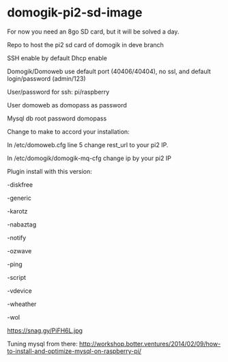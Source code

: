 # domogik-pi2-sd-image

For now you need an 8go SD card, but it will be solved a day.

Repo to host the pi2 sd card of domogik in deve branch

SSH enable by default
Dhcp enable

Domogik/Domoweb use default port (40406/40404), no ssl, and default login/password (admin/123)

User/password for ssh:
pi/raspberry

User domoweb as domopass as password

Mysql db root password domopass

Change to make to accord your installation:

In /etc/domoweb.cfg line 5 change rest_url to your pi2 IP.

In /etc/domogik/domogik-mq-cfg change ip by your pi2 IP


Plugin install with this version:

-diskfree

-generic

-karotz

-nabaztag

-notify

-ozwave

-ping

-script

-vdevice

-wheather

-wol

https://snag.gy/PiFH6L.jpg


Tuning mysql from there:
http://workshop.botter.ventures/2014/02/09/how-to-install-and-optimize-mysql-on-raspberry-pi/
